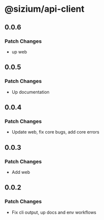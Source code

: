 # @sizium/api-client

## 0.0.6

### Patch Changes

- up web

## 0.0.5

### Patch Changes

- Up documentation

## 0.0.4

### Patch Changes

- Update web, fix core bugs, add core errors

## 0.0.3

### Patch Changes

- Add web

## 0.0.2

### Patch Changes

- Fix cli output, up docs and env workflows
